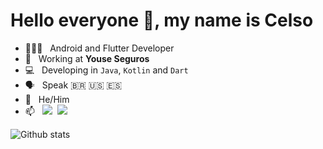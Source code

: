# Hello everyone 👋, my name is Celso

- 👨🏻‍💻 &nbsp; Android and Flutter Developer
- 🏢 &nbsp; Working at **Youse Seguros**
- 💻 &nbsp; Developing in `Java`, `Kotlin` and `Dart`
- 🗣️ &nbsp; Speak 🇧🇷 🇺🇸 🇪🇸
- 👨 &nbsp; He/Him
- 📫 &nbsp; <a href="mailto:celsokf@gmail.com"><img src="https://img.shields.io/badge/email me-%23D14836.svg?&style=for-the-badge&logo=gmail&logoColor=white" /></a>&nbsp;&nbsp;<a href="https://www.linkedin.com/in/celsofujii/"><img src="https://img.shields.io/badge/linkedin-%230077B5.svg?&style=for-the-badge&logo=linkedin&logoColor=white" /></a>&nbsp;&nbsp;

![Github stats](https://github-readme-stats.vercel.app/api?username=celsogithub&show_icons=true)



